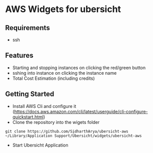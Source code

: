 # AWS Widgets for ubersicht

## Requirements
+ ssh


## Features
+ Starting and stopping instances on clicking the red/green button
+ sshing into instance on clicking the instance name
+ Total Cost Estimation (including credits)

## Getting Started
+ Install AWS Cli and configure it (https://docs.aws.amazon.com/cli/latest/userguide/cli-configure-quickstart.html)
+ Clone the repository into the wigets folder 
```
git clone https://github.com/SidharthArya/ubersicht-aws ~/Library/Application Support/Übersicht/widgets/ubersicht-aws
```
+ Start Ubersicht Application
